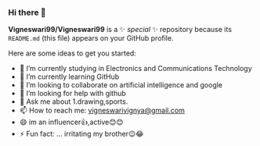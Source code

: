 ### Hi there 👋


**Vigneswari99/Vigneswari99** is a ✨ _special_ ✨ repository because its `README.md` (this file) appears on your GitHub profile.

Here are some ideas to get you started:

- 🔭 I’m currently studying in Electronics and Communications Technology
- 🌱 I’m currently learning GitHub 
- 👯 I’m looking to collaborate on artificial intelligence and google
- 🤔 I’m looking for help with github
- 💬 Ask me about 1.drawing,sports.
- 📫 How to reach me: vigneswarivignya@gmail.com
- 😄 im an influencer👍,active😊😊
- ⚡ Fun fact: ... irritating my brother😉😂
